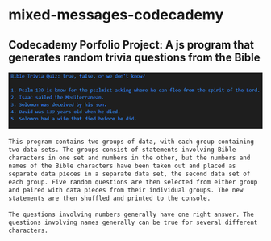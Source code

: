 # mixed-messages-codecademy
## Codecademy Porfolio Project: A js program that generates random trivia questions from the Bible

![An example of how it works](example.png)

    This program contains two groups of data, with each group containing two data sets. The groups consist of statements involving Bible characters in one set and numbers in the other, but the numbers and names of the Bible characters have been taken out and placed as separate data pieces in a separate data set, the second data set of each group. Five random questions are then selected from either group and paired with data pieces from their individual groups. The new statements are then shuffled and printed to the console.

    The questions involving numbers generally have one right answer. The questions involving names generally can be true for several different characters.